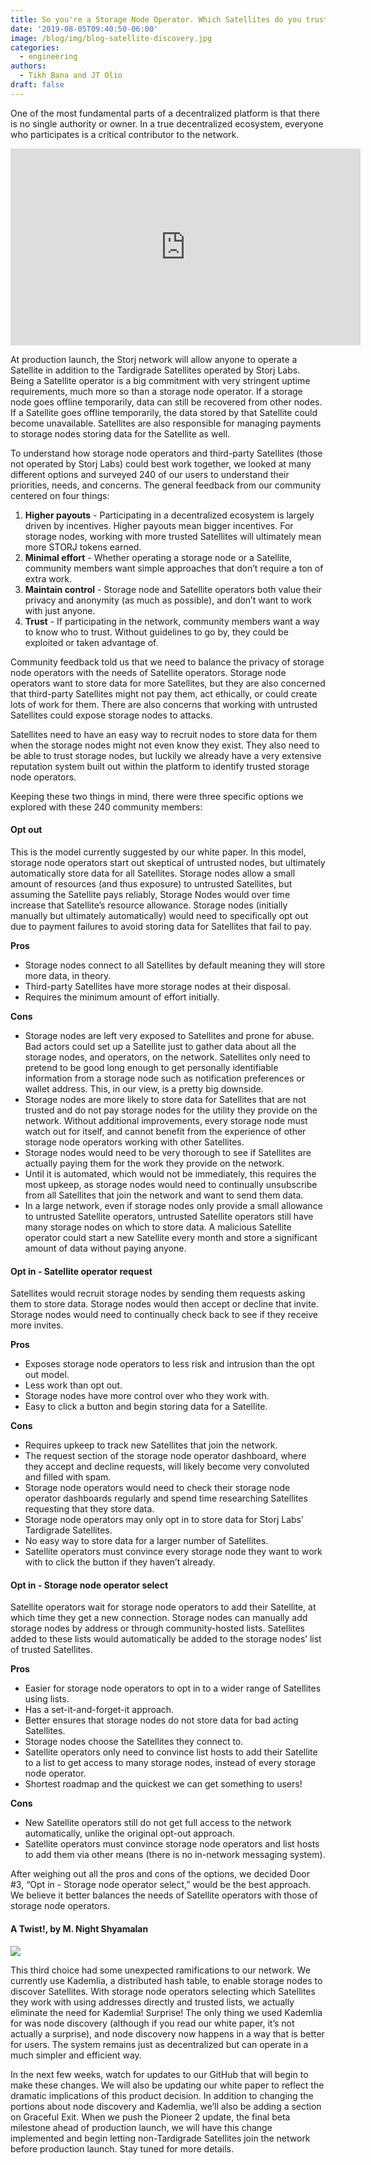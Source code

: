 ```yaml
---
title: So you're a Storage Node Operator. Which Satellites do you trust?
date: '2019-08-05T09:40:50-06:00'
image: /blog/img/blog-satellite-discovery.jpg
categories:
  - engineering
authors:
  - Tikh Bana and JT Olio
draft: false
---
```

One of the most fundamental parts of a decentralized platform is that there is no single authority or owner. In a true decentralized ecosystem, everyone who participates is a critical contributor to the network. 

<iframe width="560" height="315" src="https://www.youtube.com/embed/UWEyxnuFB_8" frameborder="0" allow="accelerometer; autoplay; encrypted-media; gyroscope; picture-in-picture" allowfullscreen></iframe>

At production launch, the Storj network will allow anyone to operate a Satellite in addition to the Tardigrade Satellites operated by Storj Labs. Being a Satellite operator is a big commitment with very stringent uptime requirements, much more so than a storage node operator. If a storage node goes offline temporarily, data can still be recovered from other nodes. If a Satellite goes offline temporarily, the data stored by that Satellite could become unavailable. Satellites are also responsible for managing payments to storage nodes storing data for the Satellite as well. 

To understand how storage node operators and third-party Satellites (those not operated by Storj Labs) could best work together, we looked at many different options and surveyed 240 of our users to understand their priorities, needs, and concerns. The general feedback from our community centered on four things: 

1. **Higher payouts** - Participating in a decentralized ecosystem is largely driven by incentives. Higher payouts mean bigger incentives. For storage nodes, working with more trusted Satellites will ultimately mean more STORJ tokens earned.  
2. **Minimal effort** - Whether operating a storage node or a Satellite, community members want simple approaches that don’t require a ton of extra work.  
3. **Maintain control** - Storage node and Satellite operators both value their privacy and anonymity (as much as possible), and don’t want to work with just anyone.  
4. **Trust** - If participating in the network, community members want a way to know who to trust. Without guidelines to go by, they could be exploited or taken advantage of.  

Community feedback told us that we need to balance the privacy of storage node operators with the needs of Satellite operators. Storage node operators want to store data for more Satellites, but they are also concerned that third-party Satellites might not pay them, act ethically, or could create lots of work for them. There are also concerns that working with untrusted Satellites could expose storage nodes to attacks. 

Satellites need to have an easy way to recruit nodes to store data for them when the storage nodes might not even know they exist. They also need to be able to trust storage nodes, but luckily we already have a very extensive reputation system built out within the platform to identify trusted storage node operators. 

Keeping these two things in mind, there were three specific options we explored with these 240 community members: 

#### Opt out 

This is the model currently suggested by our white paper. In this model, storage node operators start out skeptical of untrusted nodes, but ultimately automatically store data for all Satellites. Storage nodes allow a small amount of resources (and thus exposure) to untrusted Satellites, but assuming the Satellite pays reliably, Storage Nodes would over time increase that Satellite’s resource allowance. Storage nodes (initially manually but ultimately automatically) would need to specifically opt out due to payment failures to avoid storing data for Satellites that fail to pay.

**Pros**

* Storage nodes connect to all Satellites by default meaning they will store more data, in theory.  
* Third-party Satellites have more storage nodes at their disposal. 
* Requires the minimum amount of effort initially.  

**Cons**

* Storage nodes are left very exposed to Satellites and prone for abuse. Bad actors could set up a Satellite just to gather data about all the storage nodes, and operators, on the network. Satellites only need to pretend to be good long enough to get personally identifiable information from a storage node such as notification preferences or wallet address. This, in our view, is a pretty big downside. 
* Storage nodes are more likely to store data for Satellites that are not trusted and do not pay storage nodes for the utility they provide on the network. Without additional improvements, every storage node must watch out for itself, and cannot benefit from the experience of other storage node operators working with other Satellites. 
* Storage nodes would need to be very thorough to see if Satellites are actually paying them for the work they provide on the network.  
* Until it is automated, which would not be immediately, this requires the most upkeep, as storage nodes would need to continually unsubscribe from all Satellites that join the network and want to send them data.  
* In a large network, even if storage nodes only provide a small allowance to untrusted Satellite operators, untrusted Satellite operators still have many storage nodes on which to store data. A malicious Satellite operator could start a new Satellite every month and store a significant amount of data without paying anyone. 

#### Opt in - Satellite operator request 

Satellites would recruit storage nodes by sending them requests asking them to store data. Storage nodes would then accept or decline that invite. Storage nodes would need to continually check back to see if they receive more invites. 

**Pros**

* Exposes storage node operators to less risk and intrusion than the opt out model.  
* Less work than opt out.  
* Storage nodes have more control over who they work with. 
* Easy to click a button and begin storing data for a Satellite. 

**Cons**

* Requires upkeep to track new Satellites that join the network.  
* The request section of the storage node operator dashboard, where they accept and decline requests, will likely become very convoluted and filled with spam. 
* Storage node operators would need to check their storage node operator dashboards regularly and spend time researching Satellites requesting that they store data.  
* Storage node operators may only opt in to store data for Storj Labs’ Tardigrade Satellites.   
* No easy way to store data for a larger number of Satellites.  
* Satellite operators must convince every storage node they want to work with to click the button if they haven’t already.  

#### Opt in - Storage node operator select

Satellite operators wait for storage node operators to add their Satellite, at which time they get a new connection. Storage nodes can manually add storage nodes by address or through community-hosted lists. Satellites added to these lists would automatically be added to the storage nodes’ list of trusted Satellites. 

**Pros**

* Easier for storage node operators to opt in to a wider range of Satellites using lists. 
* Has a set-it-and-forget-it approach.   
* Better ensures that storage nodes do not store data for bad acting Satellites.  
* Storage nodes choose the Satellites they connect to.  
* Satellite operators only need to convince list hosts to add their Satellite to a list to get access to many storage nodes, instead of every storage node operator. 
* Shortest roadmap and the quickest we can get something to users! 

**Cons**

* New Satellite operators still do not get full access to the network automatically, unlike the original opt-out approach. 
* Satellite operators must convince storage node operators and list hosts to add them via other means (there is no in-network messaging system). 

After weighing out all the pros and cons of the options, we decided Door #3, “Opt in - Storage node operator select,” would be the best approach. We believe it better balances the needs of Satellite operators with those of storage node operators.

#### A Twist!, by M. Night Shyamalan

![](/blog/img/hewasdeadallalong.png)



This third choice had some unexpected ramifications to our network. We currently use Kademlia, a distributed hash table, to enable storage nodes to discover Satellites. With storage node operators selecting which Satellites they work with using addresses directly and trusted lists, we actually eliminate the need for Kademlia! Surprise! The only thing we used Kademlia for was node discovery (although if you read our white paper, it’s not actually a surprise), and node discovery now happens in a way that is better for users. The system remains just as decentralized but can operate in a much simpler and efficient way. 

In the next few weeks, watch for updates to our GitHub that will begin to make these changes. We will also be updating our white paper to reflect the dramatic implications of this product decision. In addition to changing the portions about node discovery and Kademlia, we’ll also be adding a section on Graceful Exit. When we push the Pioneer 2 update, the final beta milestone ahead of production launch, we will have this change implemented and begin letting non-Tardigrade Satellites join the network before production launch. Stay tuned for more details.
